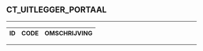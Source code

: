 ## CT_UITLEGGER_PORTAAL

***

|ID                              	|CODE          	|OMSCHRIJVING|
|------                          	|----          	|-----    |


***
